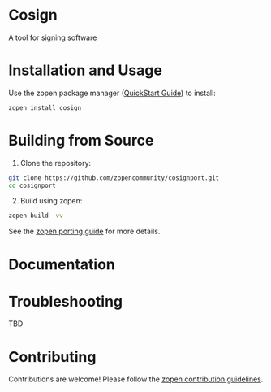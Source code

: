 # Cosign

A tool for signing software

# Installation and Usage

Use the zopen package manager ([QuickStart Guide](https://zopen.community/#/Guides/QuickStart)) to install:
```bash
zopen install cosign
```

# Building from Source

1. Clone the repository:
```bash
git clone https://github.com/zopencommunity/cosignport.git
cd cosignport
```
2. Build using zopen:
```bash
zopen build -vv
```

See the [zopen porting guide](https://zopen.community/#/Guides/Porting) for more details.

# Documentation


# Troubleshooting
TBD

# Contributing
Contributions are welcome! Please follow the [zopen contribution guidelines](https://github.com/zopencommunity/meta/blob/main/CONTRIBUTING.md).
